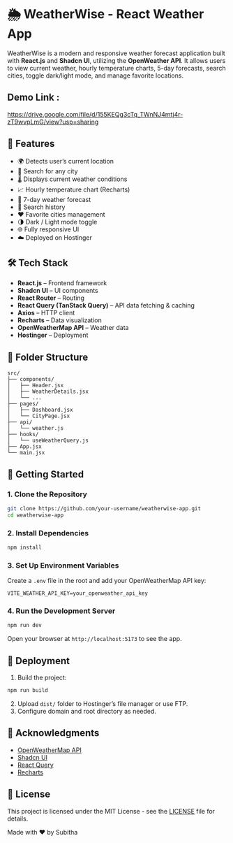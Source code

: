 
# 🌦️ WeatherWise - React Weather App

WeatherWise is a modern and responsive weather forecast application built with **React.js** and **Shadcn UI**, utilizing the **OpenWeather API**. It allows users to view current weather, hourly temperature charts, 5-day forecasts, search cities, toggle dark/light mode, and manage favorite locations.
## Demo Link :
https://drive.google.com/file/d/155KEQg3cTq_TWnNJ4mtj4r-zT9wvpLmG/view?usp=sharing
## 🚀 Features

- 🌍 Detects user’s current location
- 🔎 Search for any city
- 🌡️ Displays current weather conditions
- 📈 Hourly temperature chart (Recharts)
- 📅 7-day weather forecast
- 💾 Search history
- ❤️ Favorite cities management
- 🌗 Dark / Light mode toggle
- 🌐 Fully responsive UI
- ☁️ Deployed on Hostinger

## 🛠️ Tech Stack

- **React.js** – Frontend framework
- **Shadcn UI** – UI components
- **React Router** – Routing
- **React Query (TanStack Query)** – API data fetching & caching
- **Axios** – HTTP client
- **Recharts** – Data visualization
- **OpenWeatherMap API** – Weather data
- **Hostinger** – Deployment

## 📂 Folder Structure

```
src/
├── components/
│   ├── Header.jsx
│   ├── WeatherDetails.jsx
│   └── ...
├── pages/
│   ├── Dashboard.jsx
│   └── CityPage.jsx
├── api/
│   └── weather.js
├── hooks/
│   └── useWeatherQuery.js
├── App.jsx
└── main.jsx
```

## 🔧 Getting Started

### 1. Clone the Repository

```bash
git clone https://github.com/your-username/weatherwise-app.git
cd weatherwise-app
```

### 2. Install Dependencies

```bash
npm install
```

### 3. Set Up Environment Variables

Create a `.env` file in the root and add your OpenWeatherMap API key:

```
VITE_WEATHER_API_KEY=your_openweather_api_key
```

### 4. Run the Development Server

```bash
npm run dev
```

Open your browser at `http://localhost:5173` to see the app.

## 🧪 Deployment

1. Build the project:

```bash
npm run build
```

2. Upload `dist/` folder to Hostinger’s file manager or use FTP.
3. Configure domain and root directory as needed.

## 🙌 Acknowledgments

- [OpenWeatherMap API](https://openweathermap.org/api)
- [Shadcn UI](https://ui.shadcn.com)
- [React Query](https://tanstack.com/query)
- [Recharts](https://recharts.org/)

## 📜 License

This project is licensed under the MIT License - see the [LICENSE](LICENSE) file for details.

Made with ❤️ by Subitha
